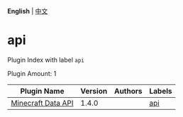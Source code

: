 **English** | [中文](readme-zh_cn.md)

# api

Plugin Index with label `api`

Plugin Amount: 1

| Plugin Name | Version | Authors | Labels |
| --- | --- | --- | --- |
| [Minecraft Data API](/plugins/minecraft_data_api/readme.md) | 1.4.0 |  | [api](/labels/api/readme.md) |
